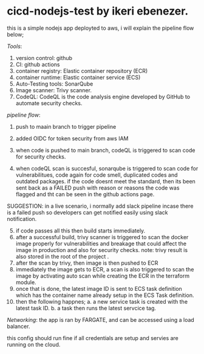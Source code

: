 # cicd-nodejs-test by ikeri ebenezer.

this is a simple nodejs app  deployted to aws, i will explain the pipeline flow below;

*Tools*:
1. version control: github
2. CI: github actions 
3. container registry: Elastic container repository (ECR)
4. container runtime: Elastic container service (ECS)
5. Auto-Testing tools: SonarQube
6. Image scanner: Trivy scanner.
7. CodeQL: CodeQL is the code analysis engine developed by GitHub to automate security checks.

*pipeline flow*:
1. push to maain branch to trigger pipeline
2. added OIDC for token security from aws IAM
3. when code is pushed to main branch, codeQL is triggered to scan code for security checks.

4. when codeQL scan is succesful, sonarqube is triggered to scan code for vulnerabilitues, code again for code smell, duplicated codes and outdated packages.
if the code doesnt meet the standard, then its been sent back as a FAILED push with reason or reasons the code was flagged and tht can be seen in the github actions page.

SUGGESTION:  in a live scenario, i normally add slack pipeline incase there is a failed push so developers can get notified easily using slack notification.

5. if code passes all this then build starts immediately.
6. after a successful build, trivy scanner is triggered to scan the docker image properly for vulnerabilities and breakage that could affect the image in production and also for security checks. 
note: trivy result is also stored in the root of the project .
7. after the scan by trivy, then image is then pushed to ECR
8. immediately the image gets to ECR, a scan is also triggered to scan the image by activating auto scan while creating the ECR in the terraform module.
9. once that is done, the latest image ID is sent to ECS task definition which has the container name already setup in the ECS Task definition.
10. then the following happnes;
a. a new service task is created with the latest task ID.
b. a task then runs the latest servcice tag.

*Networking*:
the app is ran by FARGATE, and can be accessed using a load balancer.

this config should run fine if all credentials are setup and servies are running on the cloud.



